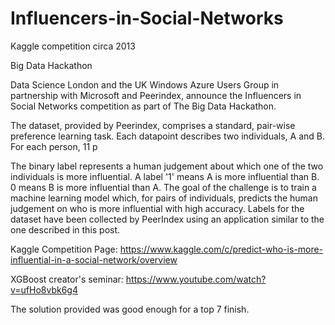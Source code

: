 # Influencers-in-Social-Networks
Kaggle competition circa 2013

Big Data Hackathon

Data Science London and the UK Windows Azure Users Group in partnership with Microsoft and Peerindex, announce the Influencers in Social Networks competition as part of The Big Data Hackathon.  

The dataset, provided by Peerindex, comprises a standard, pair-wise preference learning task. Each datapoint describes two individuals, A and B. For each person, 11 p

The binary label represents a human judgement about which one of the two individuals is more influential. A label '1' means A is more influential than B. 0 means B is more influential than A. The goal of the challenge is to train a machine learning model which, for pairs of individuals, predicts the human judgement on who is more influential with high accuracy. Labels for the dataset have been collected by PeerIndex using an application similar to the one described in this post.

Kaggle Competition Page:
https://www.kaggle.com/c/predict-who-is-more-influential-in-a-social-network/overview

XGBoost creator's seminar:
https://www.youtube.com/watch?v=ufHo8vbk6g4


The solution provided was good enough for a top 7 finish.
